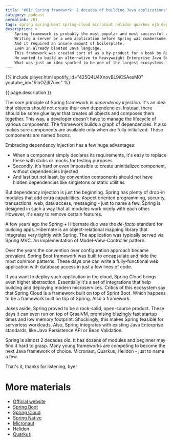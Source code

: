 ```yaml
---
title: "#61: Spring framework: 2 decades of building Java applications"
category: podcast
permalink: /61
tags: spring spring-boot spring-cloud micronaut helidon quarkus ejb dependency-injection hibernate
description: >
    Spring framework is probably the most popular and most successful application framework for Java.
    Writing a server or a web application before Spring was cumbersome.
    And it required an insane amount of boilerplate.
    Even in already bloated Java language.
    This framework was created sort of as a by-product for a book by Rod Johnson, back in 2003.
    He wanted to build an alternative to heavyweight Enterprise Java Beans standard.
    What was just an idea sparked to be one of the largest ecosystems for Java.
---
```


{% include player.html spotify_id="425Q4U4XnovBL9iCSAesM0" youtube_id="RlnOZjR7uvc" %}

{{ page.description }}

The core principle of Spring framework is _dependency injection_.
It's an idea that objects should not create their own dependencies.
Instead, there should be some glue layer that creates all objects and composes them together.
This way, a developer doesn't have to manage the lifecycle of various components.
The framework builds a graph of dependencies.
It also makes sure components are available only when are fully initialized.
These components are named _beans_.

Embracing dependency injection has a few huge advantages:

* When a component simply declares its requirements, it's easy to replace these with stubs or mocks for testing purposes
* Secondly, it's hard or even impossible to create uninitialized component, without dependencies injected
* And last but not least, by convention components should not have hidden dependencies like singletons or static utilities

But dependency injection is just the beginning.
Spring has plenty of drop-in modules that add extra capabilities.
Aspect oriented programming, security, transactions, web, data access, messaging - just to name a few.
Spring is designed in such a way that all modules work nicely with each other.
However, it's easy to remove certain features.

A few years ago the Spring + Hibernate duo was the _de-facto_ standard for building apps.
Hibernate is an object-relational mapping library that integrates very tightly with Spring.
The application was typically served via Spring MVC.
An implementation of Model-View-Controller pattern.

Over the years the convention over configuration approach became prevalent.
Spring Boot framework was built to encapsulate and hide the most common patterns.
These days one can write a fully-functional web application with database access in just a few lines of code.

If you want to deploy such application in the cloud, Spring Cloud brings even higher abstraction.
Essentially it's a set of integrations that help building and deploying modern microservices.
Critics of this ecosystem say that Spring Cloud is a framework built on top of Sprint Boot.
Which happens to be a framework built on top of Spring.
Also a framework.

Jokes aside, Spring proved to be a rock-solid, open-source product.
These days it can even run on top of GraalVM, promising blazingly fast startup times and low memory footprint.
Shockingly, this makes Spring feasible for serverless workloads.
Also, Spring integrates with existing Java Enterprise standards, like Java Persistence API or Bean Validation.

Spring is almost 2 decades old.
It has dozens of modules and beginner may find it hard to grasp.
Many young frameworks are competing to become the next Java framework of choice.
Micronaut, Quarkus, Helidon - just to name a few.

That's it, thanks for listening, bye!

# More materials

* [Official website](https://spring.io/)
* [Spring Boot](https://spring.io/projects/spring-boot)
* [Spring Cloud](https://spring.io/projects/spring-cloud)
* [Spring Native](https://github.com/spring-projects-experimental/spring-native)
* [Micronaut](https://micronaut.io/)
* [Helidon](https://helidon.io/)
* [Quarkus](https://quarkus.io/)
